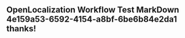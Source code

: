 <properties
ms.topic="hero-topic1"
ms.test1="hero-topic"
ms.test2="test"/>

## OpenLocalization Workflow Test MarkDown 4e159a53-6592-4154-a8bf-6be6b84e2da1 thanks!
